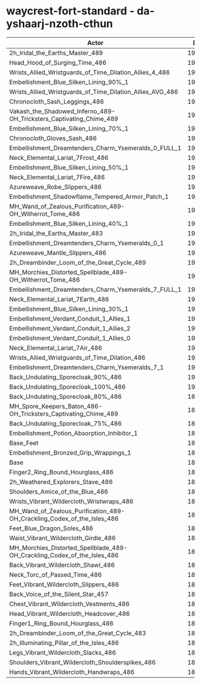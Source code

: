 # waycrest-fort-standard - da-yshaarj-nzoth-cthun
| Actor | DPS | Increase |
|---|:---:|:---:|
|2h_Iridal_the_Earths_Master_489|192909|1.77%|
|Head_Hood_of_Surging_Time_486|192909|1.77%|
|Wrists_Allied_Wristguards_of_Time_Dilation_Allies_4_486|192462|1.53%|
|Embellishment_Blue_Silken_Lining_90%_1|192247|1.42%|
|Wrists_Allied_Wristguards_of_Time_Dilation_Allies_AVG_486|191921|1.25%|
|Chronocloth_Sash_Leggings_486|191852|1.21%|
|Vakash_the_Shadowed_Inferno_489-OH_Tricksters_Captivating_Chime_489|191622|1.09%|
|Embellishment_Blue_Silken_Lining_70%_1|191593|1.08%|
|Chronocloth_Gloves_Sash_486|191464|1.01%|
|Embellishment_Dreamtenders_Charm_Ysemeralds_0_FULL_1|191353|0.95%|
|Neck_Elemental_Lariat_7Frost_486|191104|0.82%|
|Embellishment_Blue_Silken_Lining_50%_1|191041|0.78%|
|Neck_Elemental_Lariat_7Fire_486|191031|0.78%|
|Azureweave_Robe_Slippers_486|190995|0.76%|
|Embellishment_Shadowflame_Tempered_Armor_Patch_1|190974|0.75%|
|MH_Wand_of_Zealous_Purification_489-OH_Witherrot_Tome_486|190867|0.69%|
|Embellishment_Blue_Silken_Lining_40%_1|190773|0.64%|
|2h_Iridal_the_Earths_Master_483|190728|0.62%|
|Embellishment_Dreamtenders_Charm_Ysemeralds_0_1|190685|0.60%|
|Azureweave_Mantle_Slippers_486|190675|0.59%|
|2h_Dreambinder_Loom_of_the_Great_Cycle_489|190674|0.59%|
|MH_Morchies_Distorted_Spellblade_489-OH_Witherrot_Tome_486|190617|0.56%|
|Embellishment_Dreamtenders_Charm_Ysemeralds_7_FULL_1|190599|0.55%|
|Neck_Elemental_Lariat_7Earth_486|190544|0.52%|
|Embellishment_Blue_Silken_Lining_30%_1|190512|0.50%|
|Embellishment_Verdant_Conduit_1_Allies_1|190421|0.46%|
|Embellishment_Verdant_Conduit_1_Allies_2|190411|0.45%|
|Embellishment_Verdant_Conduit_1_Allies_0|190352|0.42%|
|Neck_Elemental_Lariat_7Air_486|190351|0.42%|
|Wrists_Allied_Wristguards_of_Time_Dilation_486|190264|0.37%|
|Embellishment_Dreamtenders_Charm_Ysemeralds_7_1|190107|0.29%|
|Back_Undulating_Sporecloak_90%_486|190069|0.27%|
|Back_Undulating_Sporecloak_100%_486|190054|0.26%|
|Back_Undulating_Sporecloak_80%_486|189974|0.22%|
|MH_Spore_Keepers_Baton_486-OH_Tricksters_Captivating_Chime_489|189907|0.19%|
|Back_Undulating_Sporecloak_75%_486|189883|0.17%|
|Embellishment_Potion_Absorption_Inhibitor_1|189708|0.08%|
|Base_Feet|189704|0.08%|
|Embellishment_Bronzed_Grip_Wrappings_1|189642|0.05%|
|Base|189555|0.00%|
|Finger2_Ring_Bound_Hourglass_486|189484|-0.04%|
|2h_Weathered_Explorers_Stave_486|189461|-0.05%|
|Shoulders_Amice_of_the_Blue_486|189402|-0.08%|
|Wrists_Vibrant_Wildercloth_Wristwraps_486|189394|-0.08%|
|MH_Wand_of_Zealous_Purification_489-OH_Crackling_Codex_of_the_Isles_486|189374|-0.10%|
|Feet_Blue_Dragon_Soles_486|189369|-0.10%|
|Waist_Vibrant_Wildercloth_Girdle_486|189309|-0.13%|
|MH_Morchies_Distorted_Spellblade_489-OH_Crackling_Codex_of_the_Isles_486|189160|-0.21%|
|Back_Vibrant_Wildercloth_Shawl_486|189138|-0.22%|
|Neck_Torc_of_Passed_Time_486|189053|-0.26%|
|Feet_Vibrant_Wildercloth_Slippers_486|189011|-0.29%|
|Back_Voice_of_the_Silent_Star_457|188988|-0.30%|
|Chest_Vibrant_Wildercloth_Vestments_486|188924|-0.33%|
|Head_Vibrant_Wildercloth_Headcover_486|188896|-0.35%|
|Finger1_Ring_Bound_Hourglass_486|188851|-0.37%|
|2h_Dreambinder_Loom_of_the_Great_Cycle_483|188668|-0.47%|
|2h_Illuminating_Pillar_of_the_Isles_486|188627|-0.49%|
|Legs_Vibrant_Wildercloth_Slacks_486|188619|-0.49%|
|Shoulders_Vibrant_Wildercloth_Shoulderspikes_486|188591|-0.51%|
|Hands_Vibrant_Wildercloth_Handwraps_486|188324|-0.65%|
